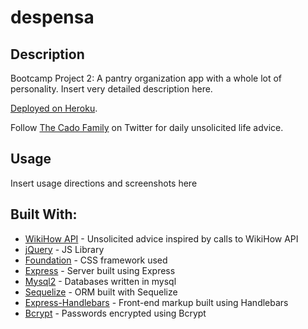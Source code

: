 # despensa

## Description

Bootcamp Project 2: A pantry organization app with a whole lot of personality.
Insert very detailed description here. 

[Deployed on Heroku](https://www.youtube.com/watch?v=DLzxrzFCyOs).

Follow [The Cado Family](https://twitter.com/CadoFamily) on Twitter for daily unsolicited life advice.


## Usage

Insert usage directions and screenshots here

## Built With:

* [WikiHow API](https://rapidapi.com/hargrimm/api/wikihow) - Unsolicited advice inspired by calls to WikiHow API
* [jQuery](https://jquery.com/) - JS Library
* [Foundation](https://get.foundation/) - CSS framework used
* [Express](https://www.npmjs.com/package/express) - Server built using Express
* [Mysql2](https://www.npmjs.com/package/mysql2) - Databases written in mysql
* [Sequelize](https://www.npmjs.com/package/sequelize) - ORM built with Sequelize
* [Express-Handlebars](https://www.npmjs.com/package/express-handlebars) - Front-end markup built using Handlebars
* [Bcrypt](https://www.npmjs.com/package/bcrypt) - Passwords encrypted using Bcrypt
